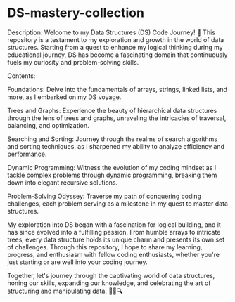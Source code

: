 # DS-mastery-collection
Description: Welcome to my Data Structures (DS) Code Journey! 🌟 This repository is a testament to my exploration and growth in the world of data structures. Starting from a quest to enhance my logical thinking during my educational journey, DS has become a fascinating domain that continuously fuels my curiosity and problem-solving skills.

Contents:

Foundations: Delve into the fundamentals of arrays, strings, linked lists, and more, as I embarked on my DS voyage.

Trees and Graphs: Experience the beauty of hierarchical data structures through the lens of trees and graphs, unraveling the intricacies of traversal, balancing, and optimization.

Searching and Sorting: Journey through the realms of search algorithms and sorting techniques, as I sharpened my ability to analyze efficiency and performance.

Dynamic Programming: Witness the evolution of my coding mindset as I tackle complex problems through dynamic programming, breaking them down into elegant recursive solutions.

Problem-Solving Odyssey: Traverse my path of conquering coding challenges, each problem serving as a milestone in my quest to master data structures.

My exploration into DS began with a fascination for logical building, and it has since evolved into a fulfilling passion. From humble arrays to intricate trees, every data structure holds its unique charm and presents its own set of challenges. Through this repository, I hope to share my learning, progress, and enthusiasm with fellow coding enthusiasts, whether you're just starting or are well into your coding journey.

Together, let's journey through the captivating world of data structures, honing our skills, expanding our knowledge, and celebrating the art of structuring and manipulating data. 🌳💡🔍

